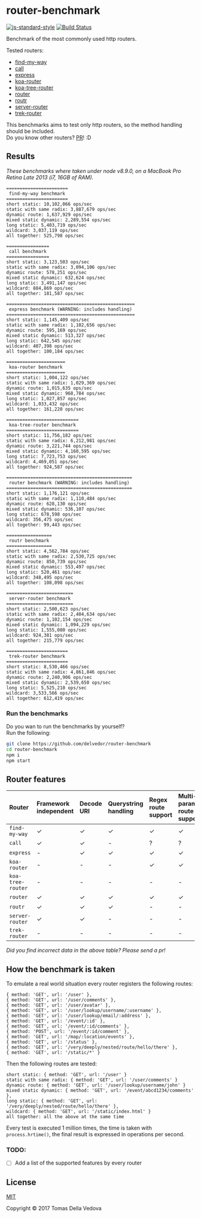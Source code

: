 # router-benchmark

[![js-standard-style](https://img.shields.io/badge/code%20style-standard-brightgreen.svg?style=flat)](http://standardjs.com/) [![Build Status](https://travis-ci.org/delvedor/router-benchmark.svg?branch=master)](https://travis-ci.org/delvedor/router-benchmark)

Benchmark of the most commonly used http routers.

Tested routers:

- [find-my-way](https://github.com/delvedor/find-my-way)
- [call](https://github.com/hapijs/call)
- [express](https://www.npmjs.com/package/express)
- [koa-router](https://github.com/alexmingoia/koa-router)
- [koa-tree-router](https://github.com/steambap/koa-tree-router)
- [router](https://github.com/pillarjs/router)
- [routr](https://github.com/yahoo/routr)
- [server-router](https://github.com/yoshuawuyts/server-router)
- [trek-router](https://www.npmjs.com/package/trek-router)

This benchmarks aims to test only http routers, so the method handling should be included.  
Do you know other routers? [PR](https://github.com/delvedor/router-benchmark/pulls)! :D

<a name="results"></a>
## Results
*These benchmarks where taken under node v8.9.0, on a MacBook Pro Retina Late 2013 (i7, 16GB of RAM).*

```
=======================
 find-my-way benchmark
=======================
short static: 10,102,066 ops/sec
static with same radix: 3,887,679 ops/sec
dynamic route: 1,637,929 ops/sec
mixed static dynamic: 2,289,554 ops/sec
long static: 5,403,719 ops/sec
wildcard: 3,037,119 ops/sec
all together: 525,798 ops/sec

================
 call benchmark
================
short static: 3,123,503 ops/sec
static with same radix: 3,094,106 ops/sec
dynamic route: 578,251 ops/sec
mixed static dynamic: 632,624 ops/sec
long static: 3,491,147 ops/sec
wildcard: 884,869 ops/sec
all together: 181,587 ops/sec

================================================
 express benchmark (WARNING: includes handling)
================================================
short static: 1,145,409 ops/sec
static with same radix: 1,102,656 ops/sec
dynamic route: 595,169 ops/sec
mixed static dynamic: 513,327 ops/sec
long static: 642,545 ops/sec
wildcard: 407,398 ops/sec
all together: 100,184 ops/sec

======================
 koa-router benchmark
======================
short static: 1,004,122 ops/sec
static with same radix: 1,029,369 ops/sec
dynamic route: 1,015,635 ops/sec
mixed static dynamic: 968,784 ops/sec
long static: 1,027,857 ops/sec
wildcard: 1,033,432 ops/sec
all together: 161,220 ops/sec

===========================
 koa-tree-router benchmark
===========================
short static: 11,756,182 ops/sec
static with same radix: 6,212,981 ops/sec
dynamic route: 3,221,744 ops/sec
mixed static dynamic: 4,160,595 ops/sec
long static: 7,723,753 ops/sec
wildcard: 4,469,051 ops/sec
all together: 924,587 ops/sec

===============================================
 router benchmark (WARNING: includes handling)
===============================================
short static: 1,176,121 ops/sec
static with same radix: 1,110,484 ops/sec
dynamic route: 628,130 ops/sec
mixed static dynamic: 536,107 ops/sec
long static: 678,598 ops/sec
wildcard: 356,475 ops/sec
all together: 99,443 ops/sec

=================
 routr benchmark
=================
short static: 4,562,784 ops/sec
static with same radix: 2,530,725 ops/sec
dynamic route: 850,739 ops/sec
mixed static dynamic: 553,497 ops/sec
long static: 520,461 ops/sec
wildcard: 348,495 ops/sec
all together: 108,098 ops/sec

=========================
 server-router benchmark
=========================
short static: 2,500,623 ops/sec
static with same radix: 2,404,634 ops/sec
dynamic route: 1,102,154 ops/sec
mixed static dynamic: 1,094,229 ops/sec
long static: 1,555,080 ops/sec
wildcard: 924,381 ops/sec
all together: 215,779 ops/sec

=======================
 trek-router benchmark
=======================
short static: 8,530,466 ops/sec
static with same radix: 4,861,846 ops/sec
dynamic route: 2,240,906 ops/sec
mixed static dynamic: 2,539,650 ops/sec
long static: 5,525,210 ops/sec
wildcard: 3,533,566 ops/sec
all together: 612,419 ops/sec
```

### Run the benchmarks
Do you wan to run the benchmarks by yourself?  
Run the following:
```bash
git clone https://github.com/delvedor/router-benchmark
cd router-benchmark
npm i
npm start
```

<a name="features"></a>
## Router features
| Router | Framework independent    | Decode URI    | Querystring handling   |  Regex route support | Multi-parametric route support |  Max parameter length |
| :------------ | :------------ | :------------ | :--------------------- | :------------------- |:------------------------------ |:--------------------- |
| `find-my-way` | &#10003; | &#10003; | &#10003; | &#10003; | &#10003; | &#10003; |
| `call` | &#10003;  | &#10003; | - | ? | ? | ? |
| `express` | -  | &#10003; | &#10003; | &#10003; | &#10003; | - |
| `koa-router` | -  | - | - | &#10003; | &#10003; | - |
| `koa-tree-router` | - | - | - | - | - | -  |
| `router` | &#10003;  | &#10003; | &#10003; | &#10003; | &#10003; | - |
| `routr` | &#10003; | &#10003; | &#10003; | - | - | - |
| `server-router` | &#10003; | &#10003; | - | - | - | - |
| `trek-router` | - | - | - | - | - | - |

*Did you find incorrect data in the above table? Please send a pr!*

<a name="how"></a>
## How the benchmark is taken

To emulate a real world situation every router registers the following routes:
```
{ method: 'GET', url: '/user' },
{ method: 'GET', url: '/user/comments' },
{ method: 'GET', url: '/user/avatar' },
{ method: 'GET', url: '/user/lookup/username/:username' },
{ method: 'GET', url: '/user/lookup/email/:address' },
{ method: 'GET', url: '/event/:id' },
{ method: 'GET', url: '/event/:id/comments' },
{ method: 'POST', url: '/event/:id/comment' },
{ method: 'GET', url: '/map/:location/events' },
{ method: 'GET', url: '/status' },
{ method: 'GET', url: '/very/deeply/nested/route/hello/there' },
{ method: 'GET', url: '/static/*' }
```
Then the following routes are tested:
```
short static: { method: 'GET', url: '/user' }
static with same radix: { method: 'GET', url: '/user/comments' }
dynamic route: { method: 'GET', url: '/user/lookup/username/john' }
mixed static dynamic: { method: 'GET', url: '/event/abcd1234/comments' },
long static: { method: 'GET', url: '/very/deeply/nested/route/hello/there' },
wildcard: { method: 'GET', url: '/static/index.html' }
all together: all the above at the same time
```
Every test is executed 1 million times, the time is taken with `process.hrtime()`, the final result is expressed in operations per second.

<a name="todo"></a>
### TODO:
- [ ] Add a list of the supported features by every router

<a name="license"></a>
## License

[MIT](https://github.com/delvedor/router-benchmark/blob/master/LICENSE)

Copyright © 2017 Tomas Della Vedova
